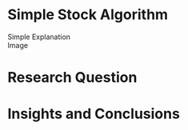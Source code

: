 # Simple Stock Algorithm

Simple Explanation</br>
Image

# Research Question

# Insights and Conclusions
